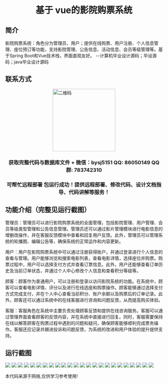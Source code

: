 <p><h1 align="center">基于 vue的影院购票系统</h1></p>

## 简介
影院购票系统：角色分为管理员、用户；提供在线购票、用户注册、个人信息管理、座位预订等功能，支持影院管理、公告信息、活动信息、会员等级管理等。基于Spring Boot和Vue技术栈，界面直观友好。    --计算机毕业设计源码；毕设源码；java毕业设计源码


## 联系方式
<img src="https://bs-1329754181.cos.ap-shanghai.myqcloud.com/wx.jpg" alt="二维码" style="display: block; margin: 0 auto;" width="200px">
<p><h3 align="center">获取完整代码与数据库文件 + 微信：bysj5151 QQ: 86050149 QQ群: 783742310</h3></p>
<p><h3 align="center">可帮忙远程部署 包运行成功！提供远程部署、修改代码、设计文档指导、代码讲解等服务！</h3></p>

## 功能介绍（完整见运行截图）
管理员：管理员可以进行影院购票系统的全面管理，包括影院管理、用户管理、会员等级类型管理和公告信息管理。管理员还可以通过影片管理模块进行电影信息的增删改操作，并在客服反馈模块中查看和回复用户反馈。此外，管理员可以管理系统的轮播图、编辑公告等，确保系统的正常运作和内容更新。

用户：用户在影院购票系统中可以通过注册获得账户，并通过登录进行个人信息的查看与管理。用户能够浏览和搜索电影列表，查看电影详情，选择座位并购票。购票过程中，用户可以选择支付方式并查看订票信息。此外，用户还能够查看订单历史及当前订单状态，并通过个人中心修改个人信息和查看积分等级等。

顾客：顾客作为普通用户，可以注册和登录以访问影院系统的功能。在系统中，顾客可以查看电影详情、评分以及进行在线选座和购票操作。顾客能够通过选择支付方式完成支付，并在个人中心查看当前积分、账户余额以及购票后的订单记录。此外，顾客还可以通过系统中的在线客服进行咨询和问题反馈，从而提高购买体验。

客服：客服角色在系统中主要负责处理顾客反馈和提供在线咨询服务。客服可以通过管理界面查看顾客的反馈内容，并在系统中直接进行回复。同时，客服需要保持在线以解答顾客在购票过程中遇到的问题和疑问，确保顾客能够顺利完成票务操作。客服还应记录并跟进投诉和问题反馈，为系统的改进和用户体验的提升提供支持。


## 运行截图
![](https://bs-1329754181.cos.ap-shanghai.myqcloud.com/spring/CinemaTicketingSystemVue/img/001.jpg)
![](https://bs-1329754181.cos.ap-shanghai.myqcloud.com/spring/CinemaTicketingSystemVue/img/002.jpg)
![](https://bs-1329754181.cos.ap-shanghai.myqcloud.com/spring/CinemaTicketingSystemVue/img/003.jpg)
![](https://bs-1329754181.cos.ap-shanghai.myqcloud.com/spring/CinemaTicketingSystemVue/img/004.jpg)
![](https://bs-1329754181.cos.ap-shanghai.myqcloud.com/spring/CinemaTicketingSystemVue/img/005.jpg)
![](https://bs-1329754181.cos.ap-shanghai.myqcloud.com/spring/CinemaTicketingSystemVue/img/006.jpg)
![](https://bs-1329754181.cos.ap-shanghai.myqcloud.com/spring/CinemaTicketingSystemVue/img/007.jpg)
![](https://bs-1329754181.cos.ap-shanghai.myqcloud.com/spring/CinemaTicketingSystemVue/img/008.jpg)
![](https://bs-1329754181.cos.ap-shanghai.myqcloud.com/spring/CinemaTicketingSystemVue/img/009.jpg)
![](https://bs-1329754181.cos.ap-shanghai.myqcloud.com/spring/CinemaTicketingSystemVue/img/010.jpg)
![](https://bs-1329754181.cos.ap-shanghai.myqcloud.com/spring/CinemaTicketingSystemVue/img/011.jpg)
![](https://bs-1329754181.cos.ap-shanghai.myqcloud.com/spring/CinemaTicketingSystemVue/img/012.jpg)
![](https://bs-1329754181.cos.ap-shanghai.myqcloud.com/spring/CinemaTicketingSystemVue/img/013.jpg)
![](https://bs-1329754181.cos.ap-shanghai.myqcloud.com/spring/CinemaTicketingSystemVue/img/014.jpg)
![](https://bs-1329754181.cos.ap-shanghai.myqcloud.com/spring/CinemaTicketingSystemVue/img/015.jpg)
![](https://bs-1329754181.cos.ap-shanghai.myqcloud.com/spring/CinemaTicketingSystemVue/img/016.jpg)
![](https://bs-1329754181.cos.ap-shanghai.myqcloud.com/spring/CinemaTicketingSystemVue/img/017.jpg)
![](https://bs-1329754181.cos.ap-shanghai.myqcloud.com/spring/CinemaTicketingSystemVue/img/018.jpg)
![](https://bs-1329754181.cos.ap-shanghai.myqcloud.com/spring/CinemaTicketingSystemVue/img/019.jpg)
![](https://bs-1329754181.cos.ap-shanghai.myqcloud.com/spring/CinemaTicketingSystemVue/img/020.jpg)
![](https://bs-1329754181.cos.ap-shanghai.myqcloud.com/spring/CinemaTicketingSystemVue/img/021.jpg)
![](https://bs-1329754181.cos.ap-shanghai.myqcloud.com/spring/CinemaTicketingSystemVue/img/022.jpg)
![](https://bs-1329754181.cos.ap-shanghai.myqcloud.com/spring/CinemaTicketingSystemVue/img/023.jpg)
![](https://bs-1329754181.cos.ap-shanghai.myqcloud.com/spring/CinemaTicketingSystemVue/img/024.jpg)

<p>本代码来源于网络,仅供学习参考使用!</p>
